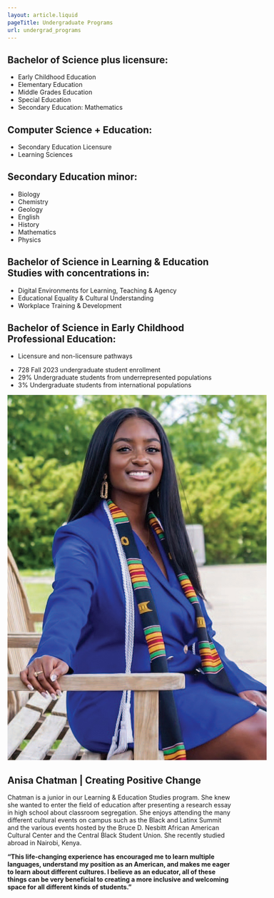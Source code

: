 ```yaml
---
layout: article.liquid
pageTitle: Undergraduate Programs
url: undergrad_programs
---
```


<div class="program">
<div>

## Bachelor of Science plus licensure:

* Early Childhood Education 
* Elementary Education 
* Middle Grades Education 
* Special Education 
* Secondary Education: Mathematics 

## Computer Science + Education:

* Secondary Education Licensure 
* Learning Sciences

## Secondary Education minor:

* Biology 
* Chemistry 
* Geology 
* English
* History 
* Mathematics 
* Physics

## Bachelor of Science in Learning & Education Studies with concentrations in:

* Digital Environments for Learning, Teaching & Agency
* Educational Equality & Cultural Understanding 
* Workplace Training & Development 

## Bachelor of Science in Early Childhood Professional Education:

* Licensure and non-licensure pathways

</div>
<ul class="stats no-bullets" style="display: block;">
<li><span>728</span> Fall 2023 undergraduate student enrollment</li>
<li><span>29%</span> Undergraduate students from underrepresented populations</li>
<li><span>3%</span> Undergraduate students from international populations</li>
</ul>
</div>

<il-image-feature class="il-theme-gray">
<img slot="image" src="/img/10/anisa.jpg" style="max-width: initial;">
<h2>Anisa Chatman | Creating Positive Change</h3>
<p>Chatman is a junior in our Learning & Education Studies program. She knew she wanted to enter the field of education after presenting a research essay in high school about classroom segregation. She enjoys attending the many different cultural events on campus such as the Black and Latinx Summit and the various events hosted by the Bruce D. Nesbitt African American Cultural Center and the Central Black Student Union. She recently studied abroad in Nairobi, Kenya.</p>

<p><strong>“This life-changing experience has encouraged me to learn multiple languages, understand my position as an American, and makes me eager to learn about different cultures. I believe as an educator, all of these things can be very beneficial to creating a more inclusive and welcoming space for all different kinds of students.”</strong></p>
</il-image-feature>

## 

